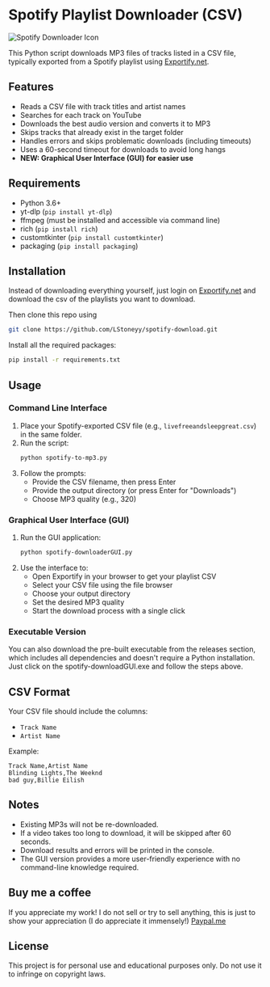 # Spotify Playlist Downloader (CSV)
![Spotify Downloader Icon](./icon.ico)

This Python script downloads MP3 files of tracks listed in a CSV file, typically exported from a Spotify playlist using [Exportify.net](https://exportify.net/).

## Features

- Reads a CSV file with track titles and artist names
- Searches for each track on YouTube
- Downloads the best audio version and converts it to MP3
- Skips tracks that already exist in the target folder
- Handles errors and skips problematic downloads (including timeouts)
- Uses a 60-second timeout for downloads to avoid long hangs
- **NEW: Graphical User Interface (GUI) for easier use**

## Requirements

- Python 3.6+
- yt-dlp (`pip install yt-dlp`)
- ffmpeg (must be installed and accessible via command line)
- rich (`pip install rich`)
- customtkinter (`pip install customtkinter`)
- packaging (`pip install packaging`)

## Installation

Instead of downloading everything yourself, just login on [Exportify.net](https://exportify.net/) and download the csv of the playlists you want to download. 

Then clone this repo using 
```bash
git clone https://github.com/LStoneyy/spotify-download.git
```

Install all the required packages:
```bash
pip install -r requirements.txt
```

## Usage

### Command Line Interface
1. Place your Spotify-exported CSV file (e.g., `livefreeandsleepgreat.csv`) in the same folder.
2. Run the script:
   ```bash
   python spotify-to-mp3.py
   ```
3. Follow the prompts:
   - Provide the CSV filename, then press Enter
   - Provide the output directory (or press Enter for "Downloads")
   - Choose MP3 quality (e.g., 320)

### Graphical User Interface (GUI)
1. Run the GUI application:
   ```bash
   python spotify-downloaderGUI.py
   ```
2. Use the interface to:
   - Open Exportify in your browser to get your playlist CSV
   - Select your CSV file using the file browser
   - Choose your output directory
   - Set the desired MP3 quality
   - Start the download process with a single click

### Executable Version
You can also download the pre-built executable from the releases section, which includes all dependencies and doesn't require a Python installation. Just click on the spotify-downloadGUI.exe and follow the steps above.

## CSV Format

Your CSV file should include the columns:

- `Track Name`
- `Artist Name`

Example:

```csv
Track Name,Artist Name
Blinding Lights,The Weeknd
bad guy,Billie Eilish
```

## Notes

- Existing MP3s will not be re-downloaded.
- If a video takes too long to download, it will be skipped after 60 seconds.
- Download results and errors will be printed in the console.
- The GUI version provides a more user-friendly experience with no command-line knowledge required.

## Buy me a coffee

If you appreciate my work! I do not sell or try to sell anything, this is just to show your appreciation (I do appreciate it immensely!)
[Paypal.me](www.paypal.me/dcmbrbeats)

## License

This project is for personal use and educational purposes only. Do not use it to infringe on copyright laws.

